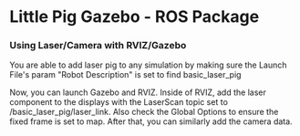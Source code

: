 # Little Pig Gazebo - ROS Package

### Using Laser/Camera with RVIZ/Gazebo

You are able to add laser pig to any simulation by making sure the Launch File's param "Robot Description" is set to find basic_laser_pig 

Now, you can launch Gazebo and RVIZ. Inside of RVIZ, add the laser component to the displays with the LaserScan topic set to /basic_laser_pig/laser_link. Also check the Global Options to ensure the fixed frame is set to map. After that, you can similarly add the camera data.
